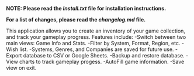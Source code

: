 <b>NOTE: Please read the <i>Install.txt</i> file for installation instructions.</b>

<b> For a list of changes, please read the <i>changelog.md</i> file.</b>

This application allows you to create an inventory of your game collection, and track your gameplay progress. Features include:
-Switch between two main views: Game Info and Stats.
-Filter by System, Format, Region, etc.
-Wish list.
-Systems, Genres, and Companies are saved for future use.
-Export database to CSV or Google Sheets.
-Backup and restore database.
-View charts to track gameplay progess.
-AutoFill game information.
-Save view on exit.
